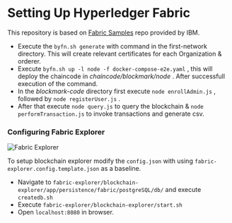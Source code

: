 # Setting Up Hyperledger Fabric

This repository is based on [Fabric Samples](https://github.com/hyperledger/fabric-samples) repo provided by IBM.

* Execute the `byfn.sh generate` with command in the first-network directory. This will create relevant certificates for each Organization & orderer.
* Execute `byfn.sh up -l node -f docker-compose-e2e.yaml` , this will deploy the chaincode in *chaincode/blockmark/node* . After successfull execution of the command. 
* In the *blockmark-code* directory first execute `node enrollAdmin.js` , followed by `node registerUser.js` .
* After that execute `node query.js` to query the blockchain & `node performTransaction.js` to invoke transactions and generate csv.

### Configuring Fabric Explorer 

![Fabric Explorer](//i.imgur.com/VIChXCr.png)

To setup blockchain explorer modify the `config.json` with using `fabric-explorer.config.template.json` as a baseline. 

* Navigate to `fabric-explorer/blockchain-explorer/app/persistence/fabric/postgreSQL/db/` and execute `createdb.sh`
* Execute `fabric-explorer/blockchain-explorer/start.sh`
* Open `localhost:8080` in browser.


